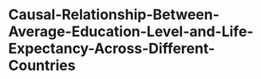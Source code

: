 # Causal-Relationship-Between-Average-Education-Level-and-Life-Expectancy-Across-Different-Countries
